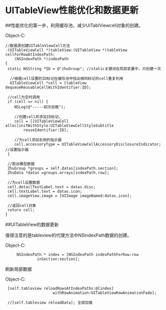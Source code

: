 # UITableView性能优化和数据更新

<!-- create time: 2014-09-30 21:07:42  -->

##性能优化的第一步，利用缓存池，减少UITablViewcell对象的创建。


Object-C:

    //数据源创建UITableViewCell方法
    -(UITableViewCell *)tableView:(UITableView *)tableView cellForRowAtIndexPath:        
        (NSIndexPath *)indexPath
    {
     static NSString *ID = @"zhuGroup"; //static关键词在局部变量中，只创建一次
     
      //根据cell设置的ID标记在缓存池中找出相同标记的cell重复利用
      UITableViewCell *cell = [tableView dequeueReusableCellWithIdentifier:ID];
    
     //cell为空时调用
     if (cell == nil) {
        NSLog(@"-----初次加载");
        
        //创建cell并添加ID标记。
        cell = [[UITableViewCell alloc]initWithStyle:UITableViewCellStyleSubtitle 
            reuseIdentifier:ID];
        
        //为cell添加右侧的指示器
        cell.accessoryType = UITableViewCellAccessoryDisclosureIndicator; //设置指示器
     }
    
     //取出模型数据
     ZhuGroup *groups = self.datas[indexPath.section]; 
     ZhuData *datas =groups.arrays[indexPath.row];
    
     //为cell设置数据
     cell.detailTextLabel.text = datas.disc;
     cell.textLabel.text = datas.icon;
     cell.imageView.image = [UIImage imageNamed:datas.icon];
    
     //返回cell对象
     return cell;
    }
    
    
##UITableView的数据更新 
    
 值得注意的是tableview的代理方法中NSIndexPath数据的创建。
 
 Object-C:
 
         NSIndexPath * index = [NSIndexPath indexPathForRow:row 
                  inSection:section];
 
 刷新局部数据
 
 Object-C:
 
     [self.tableview reloadRowsAtIndexPaths:@[index]     
                         withRowAnimation:UITableViewRowAnimationFade];
                         
     //[self.tableview reloadData]; 全部加载